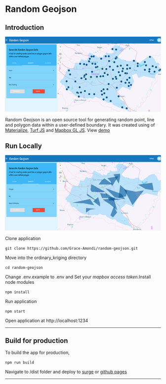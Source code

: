 # Random Geojson

## Introduction
![demo](./images/demo1.png)

Random Geojson is an open source tool for generating random point, line and polygon data within a user-defined boundary. It was created using of [Materialize](https://materializecss.com/ "Materialize"), [Turf JS](https://turfjs.org "turf js") and [Mapbox GL JS](https://docs.mapbox.com/mapbox-gl-js/api/ "Mapbox GL JS"). View [demo](https://random-geojson.surge.sh/)

## Run Locally
![demo](./images/demo3.png)

Clone application

```git clone https://github.com/Grace-Amondi/random-geojson.git```

Move into the ordinary_kriging directory

```cd random-geojson```

Change .env.example to .env and Set your *mapbox access token*.Install node modules

```npm install```

Run application

```npm start```

Open application at http://localhost:1234

---

## Build for production

To build the app for production,

```npm run build```

Navigate to /dist folder and deploy to [surge](https://surge.sh/ "surge") or [github pages](https://pages.github.com/ "github pages")

---
